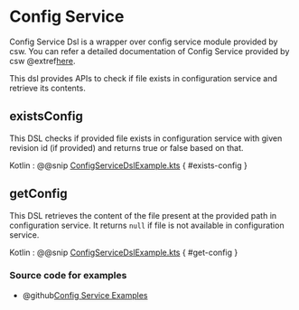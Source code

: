 # Config Service

Config Service Dsl is a wrapper over config service module provided by csw.
You can refer a detailed documentation of Config Service provided by csw @extref[here](csw:services/config).

This dsl provides APIs to check if file exists in configuration service and retrieve its contents.

## existsConfig

This DSL checks if provided file exists in configuration service with given revision id (if provided) and returns true or false based on that.

Kotlin
:   @@snip [ConfigServiceDslExample.kts](../../../../../../../examples/src/main/kotlin/esw/ocs/scripts/examples/paradox/ConfigServiceDslExample.kts) { #exists-config }

## getConfig

This DSL retrieves the content of the file present at the provided path in configuration service. 
It returns `null` if file is not available in configuration service. 

Kotlin
:   @@snip [ConfigServiceDslExample.kts](../../../../../../../examples/src/main/kotlin/esw/ocs/scripts/examples/paradox/ConfigServiceDslExample.kts) { #get-config }

### Source code for examples
* @github[Config Service Examples](/examples/src/main/kotlin/esw/ocs/scripts/examples/paradox/ConfigServiceDslExample.kts)